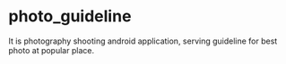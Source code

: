 # photo_guideline
It is photography shooting android application, serving guideline for best photo at popular place.
